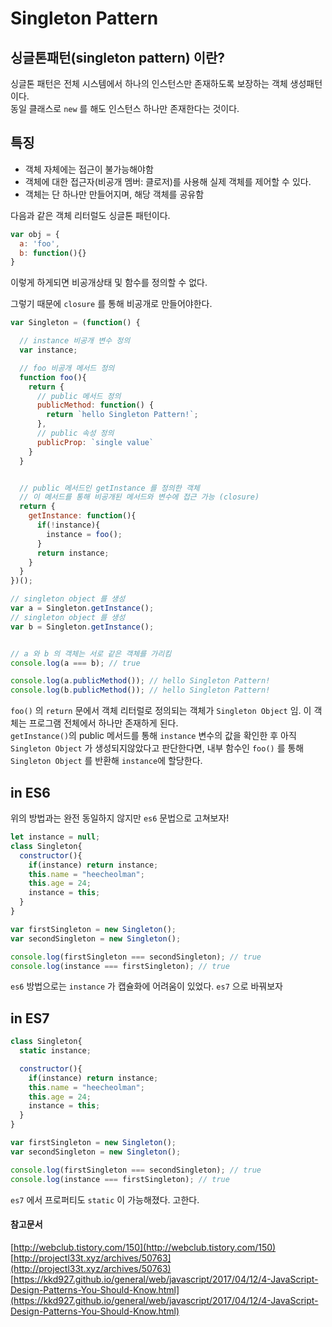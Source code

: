 # Singleton Pattern

## 싱글톤패턴(singleton pattern) 이란?
싱글톤 패턴은 전체 시스템에서 하나의 인스턴스만 존재하도록 보장하는 객체 생성패턴이다.  
동일 클래스로 `new` 를 해도 인스턴스 하나만 존재한다는 것이다.

## 특징
* 객체 자체에는 접근이 불가능해야함  
* 객체에 대한 접근자(비공개 멤버: 클로저)를 사용해 실제 객체를 제어할 수 있다.
* 객체는 단 하나만 만들어지며, 해당 객체를 공유함


다음과 같은 객체 리터럴도 싱글톤 패턴이다.
```javascript
var obj = {
  a: 'foo',
  b: function(){}
}
```
이렇게 하게되면 비공개상태 및 함수를 정의할 수 없다.

그렇기 때문에 `closure` 를 통해 비공개로 만들어야한다.
```javascript
var Singleton = (function() {

  // instance 비공개 변수 정의
  var instance;

  // foo 비공개 메서드 정의
  function foo(){
    return {
      // public 메서드 정의
      publicMethod: function() {
        return `hello Singleton Pattern!`;
      },
      // public 속성 정의
      publicProp: `single value`
    }
  }


  // public 메서드인 getInstance 를 정의한 객체
  // 이 메서드를 통해 비공개된 메서드와 변수에 접근 가능 (closure)
  return {
    getInstance: function(){
      if(!instance){
        instance = foo();
      }
      return instance;
    }
  }
})();

// singleton object 를 생성
var a = Singleton.getInstance();
// singleton object 를 생성
var b = Singleton.getInstance();


// a 와 b 의 객체는 서로 같은 객체를 가리킴
console.log(a === b); // true

console.log(a.publicMethod()); // hello Singleton Pattern!
console.log(b.publicMethod()); // hello Singleton Pattern!
```

`foo()` 의 `return` 문에서 객체 리터럴로 정의되는 객체가 `Singleton Object` 임. 이 객체는 프로그램 전체에서 하나만 존재하게 된다.  
`getInstance()`의 public 메서드를 통해 `instance` 변수의 값을 확인한 후 아직 `Singleton Object` 가 생성되지않았다고 판단한다면, 내부 함수인 `foo()` 를 통해 `Singleton Object` 를 반환해 `instance`에 할당한다.


## in ES6
위의 방법과는 완전 동일하지 않지만 `es6` 문법으로 고쳐보자!
```javascript
let instance = null;
class Singleton{
  constructor(){
    if(instance) return instance;
    this.name = "heecheolman";
    this.age = 24;
    instance = this;
  }
}

var firstSingleton = new Singleton();
var secondSingleton = new Singleton();

console.log(firstSingleton === secondSingleton); // true
console.log(instance === firstSingleton); // true
```
`es6` 방법으로는 `instance` 가 캡슐화에 어려움이 있었다. `es7` 으로 바꿔보자

## in ES7
```javascript
class Singleton{
  static instance;

  constructor(){
    if(instance) return instance;
    this.name = "heecheolman";
    this.age = 24;
    instance = this;
  }
}

var firstSingleton = new Singleton();
var secondSingleton = new Singleton();

console.log(firstSingleton === secondSingleton); // true
console.log(instance === firstSingleton); // true
```

`es7` 에서 프로퍼티도 `static` 이 가능해졌다. 고한다.
#### 참고문서
[http://webclub.tistory.com/150](http://webclub.tistory.com/150)  
[http://projectl33t.xyz/archives/50763](http://projectl33t.xyz/archives/50763)  
[https://kkd927.github.io/general/web/javascript/2017/04/12/4-JavaScript-Design-Patterns-You-Should-Know.html](https://kkd927.github.io/general/web/javascript/2017/04/12/4-JavaScript-Design-Patterns-You-Should-Know.html)
